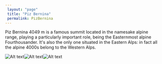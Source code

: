 ```yaml
---
 layout: "page"
 title: "Piz Bernina"
 permalink: PizBernina
---
```

Piz Bernina 4049 m is a famous summit located in the namesake alpine range, playing a particularly important role, being the Easternmost alpine Fourthousander. It's also the only one situated in the Eastern Alps: in fact all the alpine 4000s belong to the Western Alps.


![Alt text](https://www.brilliant-creation.org/fileadmin/naturephotos/3/mountains/piz_bernina.jpg "Piz Bernina")![Alt text](https://www.engelbergmountainguide.ch/wp-content/uploads/2018/07/Box_Biancograt.jpg "Piz Bernina")![Alt text](https://thumbs.dreamstime.com/b/swiss-alps-piz-bernina-mountain-near-pontresina-upper-engadin-glacier-group-mountains-135283400.jpg "Piz Bernina")